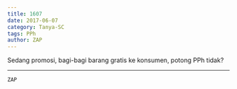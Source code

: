 ```yaml
---
title: 1607
date: 2017-06-07
category: Tanya-SC
tags: PPh
author: ZAP
---
```


Sedang promosi, bagi-bagi barang gratis ke konsumen, potong PPh tidak?

---



`ZAP`
